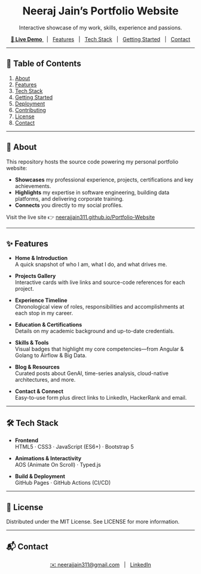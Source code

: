 <h1 align="center">Neeraj Jain’s Portfolio Website</h1>
<p align="center">Interactive showcase of my work, skills, experience and passions.</p>

<p align="center">
  <a href="https://neerajjain311.github.io/Portfolio-Website/">
    <strong>🚀 Live Demo</strong>
  </a>
  &nbsp;&nbsp;|&nbsp;&nbsp;
  <a href="#features">Features</a>
  &nbsp;&nbsp;|&nbsp;&nbsp;
  <a href="#tech-stack">Tech Stack</a>
  &nbsp;&nbsp;|&nbsp;&nbsp;
  <a href="#getting-started">Getting Started</a>
  &nbsp;&nbsp;|&nbsp;&nbsp;
  <a href="#contact">Contact</a>
</p>

---

## 📖 Table of Contents

1. [About](#about)  
2. [Features](#features)  
3. [Tech Stack](#tech-stack)  
4. [Getting Started](#getting-started)  
5. [Deployment](#deployment)  
6. [Contributing](#contributing)  
7. [License](#license)  
8. [Contact](#contact)  

---

## 📝 About

This repository hosts the source code powering my personal portfolio website:

- **Showcases** my professional experience, projects, certifications and key achievements.  
- **Highlights** my expertise in software engineering, building data platforms, and delivering corporate training.  
- **Connects** you directly to my social profiles.  

Visit the live site 👉 [neerajjain311.github.io/Portfolio-Website](https://neerajjain311.github.io/Portfolio-Website/)

---

## ✨ Features

- **Home & Introduction**  
  A quick snapshot of who I am, what I do, and what drives me.

- **Projects Gallery**  
  Interactive cards with live links and source-code references for each project.

- **Experience Timeline**  
  Chronological view of roles, responsibilities and accomplishments at each stop in my career.

- **Education & Certifications**  
  Details on my academic background and up-to-date credentials.
  
- **Skills & Tools**  
  Visual badges that highlight my core competencies—from Angular & Golang to Airflow & Big Data.

- **Blog & Resources**  
  Curated posts about GenAI, time-series analysis, cloud-native architectures, and more.

- **Contact & Connect**  
  Easy-to-use form plus direct links to LinkedIn, HackerRank and email.

---

## 🛠️ Tech Stack

- **Frontend**  
  HTML5 · CSS3 · JavaScript (ES6+) · Bootstrap 5  

- **Animations & Interactivity**  
  AOS (Animate On Scroll) · Typed.js  

- **Build & Deployment**  
  GitHub Pages · GitHub Actions (CI/CD)  

---

## 📄 License
Distributed under the MIT License. See LICENSE for more information.

---
## 📬 Contact
<p align="center"> <a href="mailto:neerajjain311@gmail.com">✉️ neerajjain311@gmail.com</a> &nbsp;&nbsp;|&nbsp;&nbsp; <a href="https://www.linkedin.com/in/neeraj-jain-83b005159/" target="_blank">LinkedIn</a> </p>
